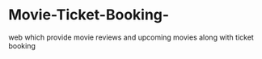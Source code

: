 # Movie-Ticket-Booking-
web which provide movie reviews and upcoming movies along with ticket booking
